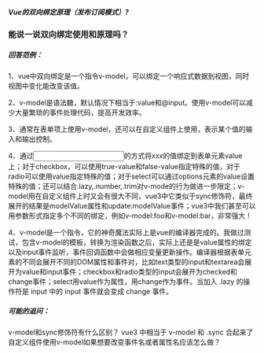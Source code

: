##### Vue的双向绑定原理（发布订阅模式）?



### 能说一说双向绑定使用和原理吗？

##### 回答范例：
1、vue中双向绑定是一个指令v-model，可以绑定一个响应式数据到视图，同时视图中变化能改变该值。

2、v-model是语法糖，默认情况下相当于:value和@input。使用v-model可以减少大量繁琐的事件处理代码，提高开发效率。

3、通常在表单项上使用v-model，还可以在自定义组件上使用，表示某个值的输入和输出控制。

4、通过<input v-model="xxx">的方式将xxx的值绑定到表单元素value上；对于checkbox，可以使用true-value和false-value指定特殊的值，对于radio可以使用value指定特殊的值；对于select可以通过options元素的value设置特殊的值；还可以结合.lazy,.number,.trim对v-mode的行为做进一步限定；v-model用在自定义组件上时又会有很大不同，vue3中它类似于sync修饰符，最终展开的结果是modelValue属性和update:modelValue事件；vue3中我们甚至可以用参数形式指定多个不同的绑定，例如v-model:foo和v-model:bar，非常强大！

4、v-model是一个指令，它的神奇魔法实际上是vue的编译器完成的。我做过测试，包含v-model的模板，转换为渲染函数之后，实际上还是是value属性的绑定以及input事件监听，事件回调函数中会做相应变量更新操作。编译器根据表单元素的不同会展开不同的DOM属性和事件对，比如text类型的input和textarea会展开为value和input事件；checkbox和radio类型的input会展开为checked和change事件；select用value作为属性，用change作为事件。当加入 .lazy 的操作符是 input 中的 input 事件就会变成 change 事件。


##### 可能的追问：
v-model和sync修饰符有什么区别？
  vue3 中相当于 v-model 和 .sync 合起来了
自定义组件使用v-model如果想要改变事件名或者属性名应该怎么做？